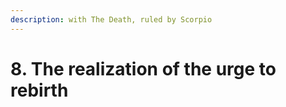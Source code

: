 ```yaml
---
description: with The Death, ruled by Scorpio
---
```


# 8. The realization of the urge to rebirth

